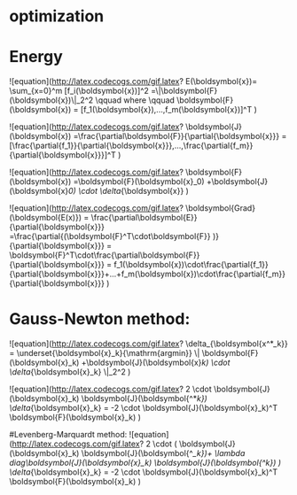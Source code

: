 # optimization
# Energy
![equation](http://latex.codecogs.com/gif.latex? E(\\boldsymbol{x})= \\sum_{x=0}^m [f_i(\\boldsymbol{x})]^2 =\\|\\boldsymbol{F}(\\boldsymbol{x})\\|_2^2 \\qquad where \\qquad  \\boldsymbol{F}(\\boldsymbol{x}) = [f_1(\\boldsymbol{x}),...,f_m(\\boldsymbol{x})]^T )

![equation](http://latex.codecogs.com/gif.latex? \\boldsymbol{J}(\\boldsymbol{x}) =\\frac{\\partial\\boldsymbol{F}}{\\partial{\\boldsymbol{x}}} =  [\\frac{\\partial{f_1}}{\\partial{\\boldsymbol{x}}},...,\\frac{\\partial{f_m}}{\\partial{\\boldsymbol{x}}}]^T  )

![equation](http://latex.codecogs.com/gif.latex? \\boldsymbol{F}(\\boldsymbol{x}) =\\boldsymbol{F}(\\boldsymbol{x}_0) +\\boldsymbol{J}(\\boldsymbol{x}_0) \\cdot \\delta_{\\boldsymbol{x}}  )

![equation](http://latex.codecogs.com/gif.latex? \\boldsymbol{Grad}(\\boldsymbol{E(x)}) = \\frac{\\partial\\boldsymbol{E}}{\\partial{\\boldsymbol{x}}} =\\frac{\\partial{(\\boldsymbol{F}^T\\cdot\\boldsymbol{F}} )}{\\partial{\\boldsymbol{x}}} =  \\boldsymbol{F}^T\\cdot\\frac{\\partial\\boldsymbol{F}}{\\partial{\\boldsymbol{x}}} 
= f_1(\\boldsymbol{x})\\cdot\\frac{\\partial{f_1}}{\\partial{\\boldsymbol{x}}}+...+f_m(\\boldsymbol{x})\\cdot\\frac{\\partial{f_m}}{\\partial{\\boldsymbol{x}}} )

# Gauss-Newton method:
   
   ![equation](http://latex.codecogs.com/gif.latex?  \\delta_{\\boldsymbol{x^*_k}} = \\underset{\\boldsymbol{x}_k}{\\mathrm{argmin}}  \\| \\boldsymbol{F}(\\boldsymbol{x}_k) +\\boldsymbol{J}(\\boldsymbol{x}_k) \\cdot \\delta_{\\boldsymbol{x}_k} \\|_2^2  )
   
  ![equation](http://latex.codecogs.com/gif.latex? 2 \\cdot  \\boldsymbol{J}(\\boldsymbol{x}_k) \\boldsymbol{J}(\\boldsymbol{^*_k}) \\delta_{\\boldsymbol{x}_k}  =  -2 \\cdot \\boldsymbol{J}(\\boldsymbol{x}_k)^T \\boldsymbol{F}(\\boldsymbol{x}_k) )
  
#Levenberg-Marquardt method:
  ![equation](http://latex.codecogs.com/gif.latex? 2 \\cdot  ( \\boldsymbol{J}(\\boldsymbol{x}_k) \\boldsymbol{J}(\\boldsymbol{^*_k})+
  \\lambda diag\\boldsymbol{J}(\\boldsymbol{x}_k) \\boldsymbol{J}(\\boldsymbol{^*_k}) )
  \\delta_{\\boldsymbol{x}_k}  =  -2 \\cdot \\boldsymbol{J}(\\boldsymbol{x}_k)^T \\boldsymbol{F}(\\boldsymbol{x}_k) )
